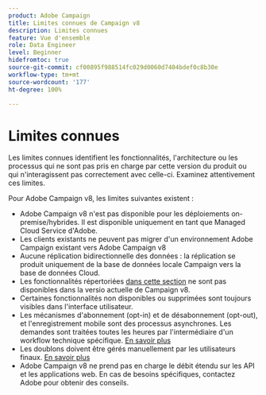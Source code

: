 ```yaml
---
product: Adobe Campaign
title: Limites connues de Campaign v8
description: Limites connues
feature: Vue d'ensemble
role: Data Engineer
level: Beginner
hidefromtoc: true
source-git-commit: cf00895f988514fc029d0060d7404bdef0c8b30e
workflow-type: tm+mt
source-wordcount: '177'
ht-degree: 100%

---
```


# Limites connues

Les limites connues identifient les fonctionnalités, l&#39;architecture ou les processus qui ne sont pas pris en charge par cette version du produit ou qui n&#39;interagissent pas correctement avec celle-ci. Examinez attentivement ces limites.

Pour Adobe Campaign v8, les limites suivantes existent :

* Adobe Campaign v8 n&#39;est pas disponible pour les déploiements on-premise/hybrides. Il est disponible uniquement en tant que Managed Cloud Service d&#39;Adobe.
* Les clients existants ne peuvent pas migrer d&#39;un environnement Adobe Campaign existant vers Adobe Campaign v8
* Aucune réplication bidirectionnelle des données : la réplication se produit uniquement de la base de données locale Campaign vers la base de données Cloud.
* Les fonctionnalités répertoriées [dans cette section](capability-matrix.md#gs-unavailable-features) ne sont pas disponibles dans la versio actuelle de Campaign v8.
* Certaines fonctionnalités non disponibles ou supprimées sont toujours visibles dans l&#39;interface utilisateur.
* Les mécanismes d&#39;abonnement (opt-in) et de désabonnement (opt-out), et l&#39;enregistrement mobile sont des processus asynchrones. Les demandes sont traitées toutes les heures par l&#39;intermédiaire d&#39;un workflow technique spécifique. [En savoir plus](../config/replication.md#tech-wf)
* Les doublons doivent être gérés manuellement par les utilisateurs finaux. [En savoir plus](../dev/keys.md)
* Adobe Campaign v8 ne prend pas en charge le débit étendu sur les API et les applications web. En cas de besoins spécifiques, contactez Adobe pour obtenir des conseils.


